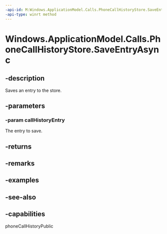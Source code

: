 ```yaml
---
-api-id: M:Windows.ApplicationModel.Calls.PhoneCallHistoryStore.SaveEntryAsync(Windows.ApplicationModel.Calls.PhoneCallHistoryEntry)
-api-type: winrt method
---
```


<!-- Method syntax
public Windows.Foundation.IAsyncAction SaveEntryAsync(Windows.ApplicationModel.Calls.PhoneCallHistoryEntry callHistoryEntry)
-->

# Windows.ApplicationModel.Calls.PhoneCallHistoryStore.SaveEntryAsync

## -description
Saves an entry to the store.

## -parameters
### -param callHistoryEntry
The entry to save.

## -returns


## -remarks

## -examples

## -see-also


## -capabilities
phoneCallHistoryPublic
